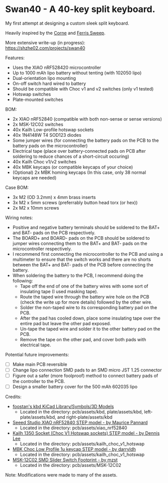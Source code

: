 # Swan40 - A 40-key split keyboard.

My first attempt at designing a custom sleek split keyboard.

Heavily inspired by the [Corne](https://github.com/foostan/crkbd) and [Ferris Sweep](https://github.com/davidphilipbarr/Sweep).

More extensive write-up (in progress): https://shzhe02.com/projects/swan40

Features:
- Uses the XIAO nRF528420 microcontroller
- Up to 1000 mAh lipo battery without tenting (with 102050 lipo)
- Dual-orientation lipo mounting
- On-off switch hard wired to battery
- Should be compatible with Choc v1 and v2 switches (only v1 tested)
- Hotswap switches
- Plate-mounted switches

BOM:
- 2x XIAO nRF52840 (compatible with both non-sense or sense versions)
- 2x MSK-12C02 switches
- 40x Kailh Low-profile hotswap sockets
- 40x 1N4148W T4 SOD123 diodes
- Some jumper wires (for connecting the battery pads on the PCB to the battery pads on the microcontroller)
- Electrical tape (place over battery-connected pads on PCB after soldering to reduce chances of a short-circuit occuring)
- 40x Kailh Choc v1/v2 switches
- 40x MBK keycaps (or compatible keycaps of your choice)
- (Optional) 2x MBK homing keycaps (In this case, only 38 normal keycaps are needed)

Case BOM:
- 3x M2 (OD 3.2mm) x 4mm brass inserts
- 3x M2 x 5mm screws (preferrably button head torx (or hex))
- 2x M2 x 10mm screws

Wiring notes:
- Positive and negative battery terminals should be soldered to the BAT+ and BAT- pads on the PCB respectively.
- The BOARD+ and BOARD- pads on the PCB should be soldered to jumper wires connecting them to the BAT+ and BAT- pads on the microcontroller respectively.
- I recommend first connecting the microcontroller to the PCB and using a multimeter to ensure that the switch works and there are no shorts between the BAT+ and BAT- pads of the PCB before connecting the battery.
- When soldering the battery to the PCB, I recommend doing the following:
  - Tape off the end of one of the battery wires with some sort of insulating tape (I used masking tape).
  - Route the taped wire through the battery wire hole on the PCB (check the write up for more details) followed by the other wire.
  - Solder the non-taped wire to its corresponding battery pad on the PCB.
  - After the pad has cooled down, place some insulating tape over the entire pad but leave the other pad exposed.
  - Un-tape the taped wire and solder it to the other battery pad on the PCB.
  - Remove the tape on the other pad, and cover both pads with electrical tape.

Potential future improvements:
- [ ] Make main PCB reversible
- [ ] Change lipo connection SMD pads to an SMD micro JST 1.25 connector
- [ ] Figure out a safer (more foolproof) method to connect battery pads of the controller to the PCB.
- [ ] Design a smaller battery cover for the 500 mAh 602035 lipo

Credits:
- [foostan's kbd KiCad Library/Symbols/3D Models](https://github.com/foostan/kbd/tree/crkbd4)
    - Located in the directory: pcb/assets/kbd, plate/assets/kbd, left-plate/assets/kbd, and right-plate/assets/kbd
- [Seeed Studio XIAO nRF52840 STEP model - by Maurice Pannard](https://grabcad.com/library/seeed-studio-xiao-nrf52840-sense-1)
    - Located in the directory: pcb/assets/xiao_nrf52840
- [Kailh 1350 Socket (Choc V1 Hotswap sockets) STEP model - by Dennis Lee](https://grabcad.com/library/kailh-1350-socket-2)
    - Located in the directory: pcb/assets/kailh_choc_v1_hotswap
- [MBK Choc Low Profile 1u keycap STEP model - by darryldh](https://www.thingiverse.com/thing:4564253)
    - Located in the directory: pcb/assets/kailh_choc_v1_hotswap
- [MSK-12C02 SMD Slider Switch Footprint - by mzst](https://mzstblog.blogspot.com/2016/01/msk-12c02-smd-slider-switch-spdt-eagle.html)
    - Located in the directory: pcb/assets/MSK-12C02

Note: Modifications were made to many of the assets.
